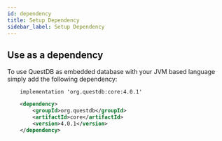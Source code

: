 ```yaml
---
id: dependency
title: Setup Dependency
sidebar_label: Setup Dependency
---
```



## Use as a dependency

To use QuestDB as embedded database with your JVM based language simply add the following dependency:

<!--DOCUSAURUS_CODE_TABS-->
<!--gradle-->
```shell script
    implementation 'org.questdb:core:4.0.1'
```
<!--maven-->
```xml
    <dependency>
        <groupId>org.questdb</groupId>
        <artifactId>core</artifactId>
        <version>4.0.1</version>
    </dependency>
```
<!--END_DOCUSAURUS_CODE_TABS-->
